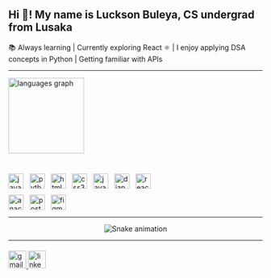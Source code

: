 <h2 align="left">Hi 👋! My name is Luckson Buleya, CS undergrad from Lusaka</h2>

<p align="left">📚 Always learning | Currently exploring React ⚛️ | I enjoy applying DSA concepts in Python | Getting familiar with APIs</p>

---

<!-- Top Languages + Tech Stack -->
<div style="display: flex; align-items: flex-start; gap: 40px; flex-wrap: wrap;">

  <!-- Top Languages Graph -->
  <img src="https://github-readme-stats.vercel.app/api/top-langs?username=LucksonBuleya&locale=en&hide_title=false&layout=compact&card_width=320&langs_count=5&theme=dracula&hide_border=false" height="150" alt="languages graph" />

  <!-- Tech Stack Icons -->
  <div style="display: flex; flex-wrap: wrap; gap: 12px; align-items: right; max-width: 320px;">
    <img src="https://cdn.jsdelivr.net/gh/devicons/devicon/icons/javascript/javascript-original.svg" height="30" alt="javascript logo" />
    <img src="https://cdn.jsdelivr.net/gh/devicons/devicon/icons/python/python-original.svg" height="30" alt="python logo" />
    <img src="https://cdn.jsdelivr.net/gh/devicons/devicon/icons/html5/html5-original.svg" height="30" alt="html5 logo" />
    <img src="https://cdn.jsdelivr.net/gh/devicons/devicon/icons/css3/css3-original.svg" height="30" alt="css3 logo" />
    <img src="https://cdn.jsdelivr.net/gh/devicons/devicon/icons/java/java-original.svg" height="30" alt="java logo" />
    <img src="https://cdn.jsdelivr.net/gh/devicons/devicon/icons/django/django-plain.svg" height="30" alt="django logo" />
    <img src="https://cdn.jsdelivr.net/gh/devicons/devicon/icons/react/react-original.svg" height="30" alt="react logo" />
    <img src="https://cdn.jsdelivr.net/gh/devicons/devicon/icons/anaconda/anaconda-original.svg" height="30" alt="anaconda logo" />
    <img src="https://cdn.jsdelivr.net/gh/devicons/devicon/icons/postgresql/postgresql-original.svg" height="30" alt="postgresql logo" />
    <img src="https://cdn.jsdelivr.net/gh/devicons/devicon/icons/figma/figma-original.svg" height="30" alt="figma logo" />
  </div>

</div>

---

<!-- Snake Animation -->
<div align="center">
  <img src="https://raw.githubusercontent.com/LucksonBuleya/LucksonBuleya/main/output/snake.svg" alt="Snake animation" />
</div>

---

<!-- Contact -->
<div align="left" style="margin-top: 20px;">
  <a href="mailto:lbuleya2005@gmail.com" target="_blank">
    <img src="https://img.shields.io/static/v1?message=Gmail&logo=gmail&label=&color=D14836&logoColor=white&style=for-the-badge" height="35" alt="gmail logo" />
  </a>
  <a href="https://www.linkedin.com/in/Luckson-Buleya" target="_blank">
    <img src="https://img.shields.io/static/v1?message=LinkedIn&logo=linkedin&label=&color=0077B5&logoColor=white&style=for-the-badge" height="35" alt="linkedin logo" />
  </a>
</div>
